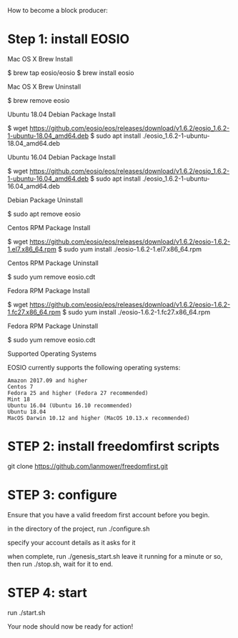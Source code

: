 How to become a block producer:

# Step 1: install EOSIO

Mac OS X Brew Install

$ brew tap eosio/eosio
$ brew install eosio

Mac OS X Brew Uninstall

$ brew remove eosio

Ubuntu 18.04 Debian Package Install

$ wget https://github.com/eosio/eos/releases/download/v1.6.2/eosio_1.6.2-1-ubuntu-18.04_amd64.deb
$ sudo apt install ./eosio_1.6.2-1-ubuntu-18.04_amd64.deb

Ubuntu 16.04 Debian Package Install

$ wget https://github.com/eosio/eos/releases/download/v1.6.2/eosio_1.6.2-1-ubuntu-16.04_amd64.deb
$ sudo apt install ./eosio_1.6.2-1-ubuntu-16.04_amd64.deb

Debian Package Uninstall

$ sudo apt remove eosio

Centos RPM Package Install

$ wget https://github.com/eosio/eos/releases/download/v1.6.2/eosio-1.6.2-1.el7.x86_64.rpm
$ sudo yum install ./eosio-1.6.2-1.el7.x86_64.rpm

Centos RPM Package Uninstall

$ sudo yum remove eosio.cdt

Fedora RPM Package Install

$ wget https://github.com/eosio/eos/releases/download/v1.6.2/eosio-1.6.2-1.fc27.x86_64.rpm
$ sudo yum install ./eosio-1.6.2-1.fc27.x86_64.rpm

Fedora RPM Package Uninstall

$ sudo yum remove eosio.cdt

Supported Operating Systems

EOSIO currently supports the following operating systems:

    Amazon 2017.09 and higher
    Centos 7
    Fedora 25 and higher (Fedora 27 recommended)
    Mint 18
    Ubuntu 16.04 (Ubuntu 16.10 recommended)
    Ubuntu 18.04
    MacOS Darwin 10.12 and higher (MacOS 10.13.x recommended)

# STEP 2: install freedomfirst scripts

git clone https://github.com/lanmower/freedomfirst.git

# STEP 3: configure

Ensure that you have a valid freedom first account before you begin.

in the directory of the project, run ./configure.sh

specify your account details as it asks for it

when complete, run ./genesis_start.sh
leave it running for a minute or so, then run ./stop.sh, wait for it to end.

# STEP 4: start
run
./start.sh

Your node should now be ready for action!
